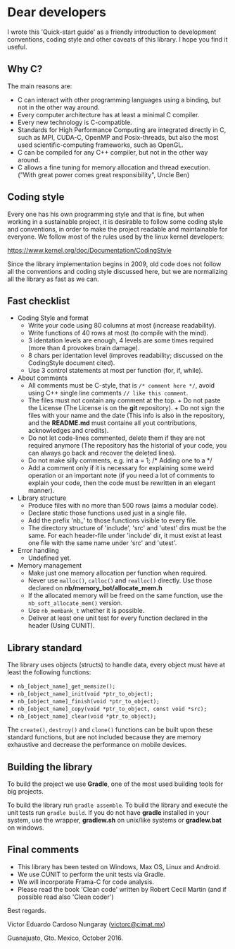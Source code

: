 # Dear developers

I wrote this 'Quick-start guide' as a friendly introduction to development conventions, coding style and other caveats of this library. I hope you find it useful.

## Why C?

The main reasons are:

- C can interact with other programming languages using a binding, but not in the other way around.
- Every computer architecture has at least a minimal C compiler.
- Every new technology is C-compatible.
- Standards for High Performance Computing are integrated directly in C, such as MPI, CUDA-C, OpenMP and Posix-threads, but also the most used scientific-computing frameworks, such as OpenGL.
- C can be compiled for any C++ compiler, but not in the other way around.
- C allows a fine tuning for memory allocation and thread execution.
  ("With great power comes great responsibility", Uncle Ben)

## Coding style

Every one has his own programming style and that is fine, but when working in a sustainable project, it is desirable to follow some coding style and conventions, in order to make the project readable and maintainable for everyone. We follow most of the rules used by the linux kernel developers:

https://www.kernel.org/doc/Documentation/CodingStyle

Since the library implementation begins in 2009, old code does not follow all the conventions and coding style discussed here, but we are normalizing all the library as fast as we can.

## Fast checklist

- Coding Style and format
  	 * Write your code using 80 columns at most (increase readability).
	 * Write  functions of 40 rows at most (to compile with the mind).
	 * 3 identation levels are enough, 4 levels are some times required
	   (more than 4 provokes brain damage).
	 * 8 chars per identation level
	   (improves readability; discussed on the CodingStyle document cited).
	 * Use 3 control statements at most per function (for, if, while).
- About comments
  	* All comments must be C-style, that is  `/* comment here */`,
	  avoid using C++ single line comments `// like this comment`.
	* The files must not contain any comment at the top.
      	      + Do not paste the License 
	        (The License is on the **git** repository).
	      + Do not sign the files with your name and the date
       	        (This info is also in the repository,
		 and the **README.md** must containe all yout
		 contributions, acknowledges and credits).
	* Do not let code-lines commented, delete them if they are not
	  required anymore (The repository has the historial of your code,
	  you can always go back and recover the deleted lines).
	* Do not make silly comments, e.g. int a = 1; /* Adding one to a */
	* Add a comment only if it is necessary for explaining some weird
	  operation or an important note (if you need a lot of comments to
	  explain your code, then the code must be rewritten in an elegant
	   manner).
- Library structure
  	* Produce files with no more than 500 rows (aims a modular code).
	* Declare static those functions used just in a single file.
	* Add the prefix 'nb_' to those functions visible to every file.
	* The directory structure of 'include', 'src' and 'utest' dirs must
	  be the same. For each header-file under 'include' dir, it must
	  exist at least one file with the same name under 'src' and 'utest'.
- Error handling
  	* Undefined yet.
- Memory management
  	* Make just one memory allocation per function when required.
	* Never use `malloc()`, `calloc()` and `realloc()` directly.
	  Use those declared on **nb/memory_bot/allocate_mem.h**
	* If the allocated memory will be freed on the same function,
	  use the `nb_soft_allocate_mem()` version.
	* Use `nb_membank_t` whether it is possible.
	* Deliver at least one unit test for every function declared in the
	  header (Using CUNIT).

## Library standard
The library uses objects (structs) to handle data, every object must have at least the following functions:

- `nb_[object_name]_get_memsize();`
- `nb_[object_name]_init(void *ptr_to_object);`
- `nb_[object_name]_finish(void *ptr_to_object);`
- `nb_[object_name]_copy(void *ptr_to_object, const void *src);`
- `nb_[object_name]_clear(void *ptr_to_object);`

The `create()`, `destroy()` and `clone()` functions can be built upon these standard functions, but are not included because they are memory exhaustive and decrease the performance on mobile devices.

## Building the library

To build the project we use **Gradle**, one of the most used building tools for big projects.

To build the library run `gradle assemble`.
To build the library and execute the unit tests run `gradle build`.
If you do not have **gradle** installed in your system, use the wrapper, **gradlew.sh** on unix/like systems or **gradlew.bat** on windows.

## Final comments
- This library has been tested on Windows, Max OS, Linux and Android.
- We use CUNIT to perform the unit tests via Gradle.
- We will incorporate Frama-C for code analysis.
- Please read the book 'Clean code' written by Robert Cecil Martin
  (and if possible read also 'Clean coder')

Best regards.

Victor Eduardo Cardoso Nungaray (victorc@cimat.mx)

Guanajuato, Gto. Mexico, October 2016.